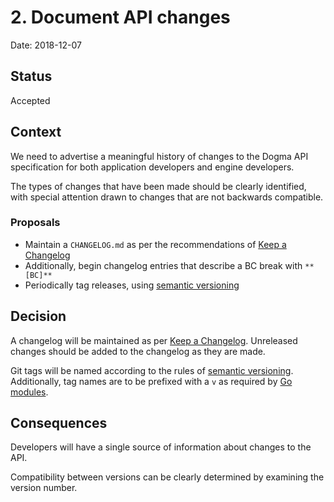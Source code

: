 # 2. Document API changes

Date: 2018-12-07

## Status

Accepted

## Context

We need to advertise a meaningful history of changes to the Dogma API
specification for both application developers and engine developers.

The types of changes that have been made should be clearly identified, with
special attention drawn to changes that are not backwards compatible.

### Proposals

- Maintain a `CHANGELOG.md` as per the recommendations of [Keep a Changelog]
- Additionally, begin changelog entries that describe a BC break with `**[BC]**`
- Periodically tag releases, using [semantic versioning]

## Decision

A changelog will be maintained as per [Keep a Changelog]. Unreleased changes
should be added to the changelog as they are made.

Git tags will be named according to the rules of [semantic versioning].
Additionally, tag names are to be prefixed with a `v` as required by [Go modules].

## Consequences

Developers will have a single source of information about changes to the API.

Compatibility between versions can be clearly determined by examining the
version number.

<!-- references -->

[Keep a Changelog]: https://keepachangelog.com/en/1.0.0/
[semantic versioning]: https://semver.org/spec/v2.0.0.html
[Go modules]: https://github.com/golang/go/wiki/Modules#modules
